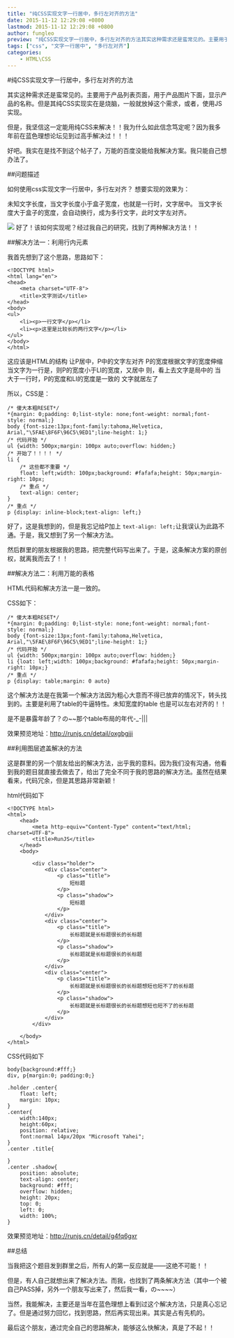 ```yaml
---
title: "纯CSS实现文字一行居中，多行左对齐的方法"
date: 2015-11-12 12:29:08 +0800
lastmod: 2015-11-12 12:29:08 +0800
author: fungleo
preview: "纯CSS实现文字一行居中，多行左对齐的方法其实这种需求还是蛮常见的。主要用于产品列表页面，用于产品图片下面，显示产品的名称。但是其纯CSS实现实在是烧脑，一般就放掉这个需求，或者，使用JS实现。但是，我坚信这一定能用纯CSS来解决！！我为什么如此信念笃定呢？因为我多年前在蓝色理想论坛见到过高手解决过！！！好吧。我实在是找不到这个帖子了，万能的百度没能给我解决方案。我只能自己想办法了。问题描述如何使用"
tags: ["css", "文字一行居中", "多行左对齐"]
categories:
    - HTML\CSS
---
```


#纯CSS实现文字一行居中，多行左对齐的方法

其实这种需求还是蛮常见的。主要用于产品列表页面，用于产品图片下面，显示产品的名称。但是其纯CSS实现实在是烧脑，一般就放掉这个需求，或者，使用JS实现。

但是，我坚信这一定能用纯CSS来解决！！我为什么如此信念笃定呢？因为我多年前在蓝色理想论坛见到过高手解决过！！！

好吧。我实在是找不到这个帖子了，万能的百度没能给我解决方案。我只能自己想办法了。

##问题描述

如何使用css实现文字一行居中，多行左对齐？
想要实现的效果为：

未知文字长度，当文字长度小于盒子宽度，也就是一行时，文字居中。
当文字长度大于盒子的宽度，会自动换行，成为多行文字，此时文字左对齐。

![](https://raw.githubusercontent.com/fengcms/articles/master/image/02/12ea17af00a7ea8950af22fa0ddc3e.jpg)
好了！该如何实现呢？经过我自己的研究，找到了两种解决方法！！

##解决方法一：利用行内元素

我首先想到了这个思路，思路如下：

```
<!DOCTYPE html>
<html lang="en">
<head>
	<meta charset="UTF-8">
	<title>文字测试</title>
</head>
<body>
<ul>
	<li><p>一行文字</p></li>
	<li><p>这里是比较长的两行文字</p></li>
</ul>
</body>
</html>
```
这应该是HTML的结构
让P居中，P中的文字左对齐
P的宽度根据文字的宽度伸缩
当文字为一行是，则P的宽度小于LI的宽度，又居中
则，看上去文字是局中的
当大于一行时，P的宽度和LI的宽度是一致的
文字就居左了

所以，CSS是：

```
/* 傻大本粗RESET*/
*{margin: 0;padding: 0;list-style: none;font-weight: normal;font-style: normal;}
body {font-size:13px;font-family:tahoma,Helvetica, Arial,"\5FAE\8F6F\96C5\9ED1";line-height: 1;}
/* 代码开始 */
ul {width: 500px;margin: 100px auto;overflow: hidden;}
/* 开始了！！！！ */
li {
	/* 这些都不重要 */
	float: left;width: 100px;background: #fafafa;height: 50px;margin-right: 10px;
	/* 重点 */
	text-align: center;
}
/* 重点 */
p {display: inline-block;text-align: left;}
```

好了，这是我想到的，但是我忘记给P加上 `text-align: left;`让我误认为此路不通。于是，我又想到了另一个解决方法。

然后群里的朋友根据我的思路，把完整代码写出来了。于是，这条解决方案的原创权，就离我而去了！！

##解决方法二：利用万能的表格

HTML代码和解决方法一是一致的。

CSS如下：

```
/* 傻大本粗RESET*/
*{margin: 0;padding: 0;list-style: none;font-weight: normal;font-style: normal;}
body {font-size:13px;font-family:tahoma,Helvetica, Arial,"\5FAE\8F6F\96C5\9ED1";line-height: 1;}
/* 代码开始 */
ul {width: 500px;margin: 100px auto;overflow: hidden;}
li {loat: left;width: 100px;background: #fafafa;height: 50px;margin-right: 10px;}
/* 重点 */
p {display: table;margin: 0 auto}
```

这个解决方法是在我第一个解决方法因为粗心大意而不得已放弃的情况下，转头找到的。主要是利用了table的牛逼特性。未知宽度的table 也是可以左右对齐的！！

是不是暴露年龄了？の~~那个table布局的年代-_-|||

效果预览地址：http://runjs.cn/detail/oxgbgjji

##利用图层遮盖解决的方法

这是群里的另一个朋友给出的解决方法，出乎我的意料。因为我们没有沟通，他看到我的题目就直接去做去了，给出了完全不同于我的思路的解决方法。虽然在结果看来，代码冗余，但是其思路非常新颖！

html代码如下
```
<!DOCTYPE html>
<html>
	<head>
		<meta http-equiv="Content-Type" content="text/html; charset=UTF-8">
		<title>RunJS</title>
	</head>
	<body>
		
		<div class="holder">
			<div class="center">
				<p class="title">
					短标题
				</p>
				<p class="shadow">
					短标题
				</p>
			</div>
			<div class="center">
				<p class="title">
					长标题就是长标题很长的长标题
				</p>
				<p class="shadow">
					长标题就是长标题很长的长标题
				</p>
			</div>
			<div class="center">
				<p class="title">
					长标题就是长标题很长的长标题想短也短不了的长标题
				</p>
				<p class="shadow">
					长标题就是长标题很长的长标题想短也短不了的长标题
				</p>
			</div>
		</div>
			
	</body>
</html>
```

CSS代码如下

```
body{background:#fff;}
div, p{margin:0; padding:0;}

.holder .center{
	float: left;
	margin: 10px;
}
.center{
	width:140px; 
	height:60px; 
	position: relative;
	font:normal 14px/20px "Microsoft Yahei";
}
.center .title{
	
}
.center .shadow{
	position: absolute;
	text-align: center;
	background: #fff;
	overflow: hidden;
	height: 20px;
	top: 0;
	left: 0;
	width: 100%;
}
```

效果预览地址：http://runjs.cn/detail/g4fq6gxr

##总结

当我把这个题目发到群里之后，所有人的第一反应就是——这绝不可能！！

但是，有人自己就想出来了解决方法。而我，也找到了两条解决方法（其中一个被自己PASS掉，另外一个朋友写出来了，然后我一看，の~~~~）

当然，我能解决，主要还是当年在蓝色理想上看到过这个解决方法，只是真心忘记了。但是通过努力回忆，找到思路，然后再实现出来。其实是占有先机的。

最后这个朋友，通过完全自己的思路解决，能够这么快解决，真是了不起！！